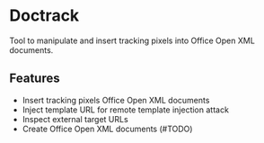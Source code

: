 ﻿# Doctrack
Tool to manipulate and insert tracking pixels into Office Open XML documents.
## Features
* Insert tracking pixels Office Open XML documents
* Inject template URL for remote template injection attack
* Inspect external target URLs
* Create Office Open XML documents (#TODO)

